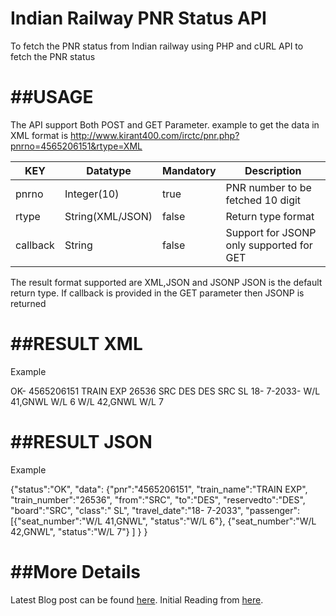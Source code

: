 Indian Railway PNR Status API
=================

To fetch the PNR status from Indian railway using PHP and cURL
API to fetch the PNR status

##USAGE
=======
The API support Both POST and GET Parameter.
example to get the data in XML format is 
http://www.kirant400.com/irctc/pnr.php?pnrno=4565206151&rtype=XML

| KEY     | Datatype          | Mandatory     | Description
|---------|-------------------|---------------|------------
| pnrno   | Integer(10)       | true          | PNR number to be fetched 10 digit
| rtype   | String(XML/JSON)  | false         | Return type format 
| callback| String 			      | false         | Support for JSONP only supported for GET

The result format supported are XML,JSON and JSONP
JSON is the default return type. If callback is provided in the GET parameter then JSONP is returned 

##RESULT XML
===========
Example 

<?xml version="1.0"?>
<result>
<status>OK</status>-
<data>
  <pnr>4565206151</pnr>
  <train_name>TRAIN EXP</train_name>
  <train_number>26536</train_number>
  <from>SRC</from>
  <to>DES</to>
  <reservedto>DES</reservedto>
  <board>SRC</board>
  <class>SL</class>
  <travel_date>18- 7-2033</travel_date>-
  <passenger>
    <seat_number>W/L 41,GNWL</seat_number> <!-- passenger 1 -->
    <status>W/L 6</status>
    <seat_number>W/L 42,GNWL</seat_number> <!-- passenger 2 -->
    <status>W/L 7</status>
  </passenger>
  </data>
</result> 

##RESULT JSON
==============
Example

{"status":"OK",
  "data":
        {"pnr":"4565206151",
          "train_name":"TRAIN EXP",
          "train_number":"26536",
          "from":"SRC",
          "to":"DES",
          "reservedto":"DES",
          "board":"SRC",
          "class":" SL",
          "travel_date":"18- 7-2033",
          "passenger":
            [{"seat_number":"W\/L   41,GNWL",
                "status":"W\/L    6"},
             {"seat_number":"W\/L   42,GNWL",
                "status":"W\/L    7"}
            ]
       }
}

##More Details
=================
Latest Blog post can be found [here](http://revealdtech.blogspot.com/2014/06/using-php-curl-get-pnr-status-of-indian.html "Data with captcha").
Initial Reading from [here](http://revealdtech.blogspot.in/2013/07/using-php-curl-get-contents-of-site.html "Basic").
